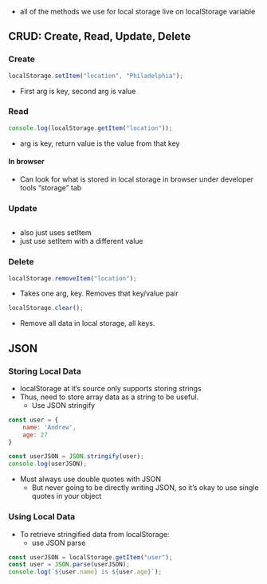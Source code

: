 - all of the methods we use for local storage live on localStorage variable

## CRUD: Create, Read, Update, Delete
### Create
```js
localStorage.setItem("location", "Philadelphia");
```
- First arg is key, second arg is value
### Read
```js
console.log(localStorage.getItem("location"));
```
- arg is key, return value is the value from that key
#### In browser
- Can look for what is stored in local storage in browser under developer tools “storage” tab
### Update
```js

```
- also just uses setItem
- just use setItem with a different value
### Delete
```js
localStorage.removeItem("location");
```
- Takes one arg, key. Removes that key/value pair
```js
localStorage.clear();
```
- Remove all data in local storage, all keys.

## JSON
### Storing Local Data
- localStorage at it’s source only supports storing strings
- Thus, need to store array data as a string to be useful.
	- Use JSON stringify
```js
const user = {
	name: 'Andrew',
	age: 27
}

const userJSON = JSON.stringify(user);
console.log(userJSON);
```
- Must always use double quotes with JSON
	- But never going to be directly writing JSON, so it’s okay to use single quotes in your object
### Using Local Data
- To retrieve stringified data from localStorage:
	- use JSON parse

```js
const userJSON = localStorage.getItem("user");
const user = JSON.parse(userJSON);
console.log(`${user.name} is ${user.age}`);
```
